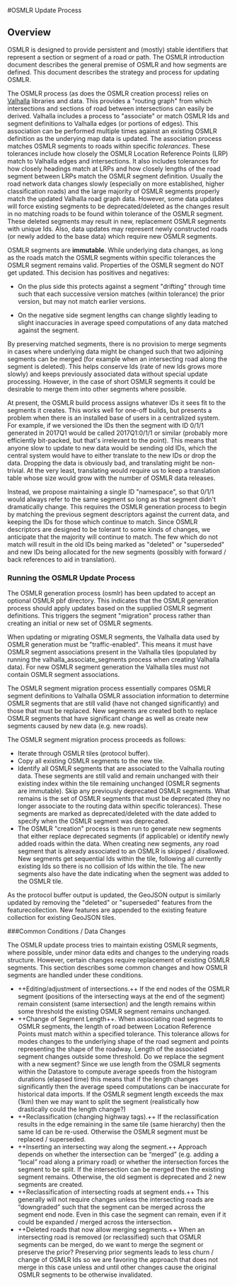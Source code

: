 #OSMLR Update Process

## Overview

OSMLR is designed to provide persistent and (mostly) stable identifiers that represent a section or segment of a road or path. The OSMLR introduction document describes the general premise of OSMLR and how segments are defined. This document describes the strategy and process for updating OSMLR.

The OSMLR process (as does the OSMLR creation process) relies on [Valhalla](https://github.com/valhalla) libraries and data. This provides a "routing graph" from which intersections and sections of road between intersections can easily be derived. Valhalla includes a process to "associate" or match OSMLR Ids and segment definitions to Valhalla edges (or portions of edges). This association can be performed multiple times against an existing OSMLR definition as the underying map data is updated. The association process matches OSMLR segments to roads within specific *tolerances*. These tolerances include how closely the OSMLR Location Reference Points (LRP) match to Valhalla edges and intersections. It also includes tolerances for how closely headings match at LRPs and how closely lengths of the road segment between LRPs match the OSMLR segment definition. Usually the road network data changes slowly (especially on more established, higher classification roads) and the large majority of OSMLR segments properly match the updated Valhalla road graph data. However, some data updates will force existing segments to be deprecated/deleted as the changes result in no matching roads to be found within tolerance of the OSMLR segment. These deleted segments may result in new, replacement OSMLR segments with unique Ids. Also, data updates may represent newly constructed roads (or newly added to the base data) which require new OSMLR segments.

OSMLR segments are **immutable**. While underlying data changes, as long as the roads match the OSMLR segments within specific tolerances the OSMLR segment remains valid. Properties of the OSMLR segment do NOT get updated. This decision has positives and negatives:

* On the plus side this protects against a segment "drifting" through time such that each successive version matches (within tolerance) the prior version, but may not match earlier versions.

* On the negative side segment lengths can change slightly leading to slight inaccuracies in average speed computations of any data matched against the segment.

By preserving matched segments, there is no provision to merge segments in cases where underlying data might be changed such that two adjoining segments can be merged (for example when an intersecting road along the segment is deleted). This helps conserve Ids (rate of new Ids grows more slowly) and keeps previously associated data without special update processing. However, in the case of short OSMLR segments it could be desirable to merge them into other segments where possible.

At present, the OSMLR build process assigns whatever IDs it sees fit to the segments it creates. This works well for one-off builds, but presents a problem when there is an installed base of users in a centralized system. For example, if we versioned the IDs then the segment with ID 0/1/1 generated in 2017Q1 would be called 2017Q1:0/1/1 or similar (probably more efficiently bit-packed, but that's irrelevant to the point). This means that anyone slow to update to new data would be sending old IDs, which the central system would have to either translate to the new IDs or drop the data. Dropping the data is obviously bad, and translating might be non-trivial. At the very least, translating would require us to keep a translation table whose size would grow with the number of OSMLR data releases.

Instead, we propose maintaining a single ID "namespace", so that 0/1/1 would always refer to the same segment so long as that segment didn't dramatically change. This requires the OSMLR generation process to begin by matching the previous segment descriptors against the current data, and keeping the IDs for those which continue to match. Since OSMLR descriptors are designed to be tolerant to some kinds of changes, we anticipate that the majority will continue to match. The few which do not match will result in the old IDs being marked as "deleted" or "superseded" and new IDs being allocated for the new segments (possibly with forward / back references to aid in translation).

### Running the OSMLR Update Process

The OSMLR generation process (osmlr) has been updated to accept an optional OSMLR pbf directory. This indicates that the OSMLR generation process should apply updates based on the supplied OSMLR segment definitions. This triggers the segment "migration" process rather than creating an initial or new set of OSMLR segments.

When updating or migrating OSMLR segments, the Valhalla data used by OSMLR generation must be "traffic-enabled". This means it must have OSMLR segment associations present in the Valhalla tiles (populated by running the valhalla_associate_segments process when creating Valhalla data). For new OSMLR segment generation the Valhalla tiles must not contain OSMLR segment associations.

The OSMLR segment migration process essentially compares OSMLR segment definitions to Valhalla OSMLR association information to determine OSMLR segments that are still valid (have not changed significantly) and those that must be replaced. New segments are created both to replace OSMLR segments that have significant change as well as create new segments caused by new data (e.g. new roads).

The OSMLR segment migration process proceeds as follows:

* Iterate through OSMLR tiles (protocol buffer).
* Copy all existing OSMLR segments to the new tile.
* Identify all OSMLR segments that are associated to the Valhalla routing data. These segments are still valid and remain unchanged with their existing index within the tile remaining unchanged (OSMLR segments are immutable). Skip any previously deprecated OSMLR segments. What remains is the set of OSMLR segments that must be deprecated (they no longer associate to the routing data within specific tolerances). These segments are marked as deprecated/deleted with the date added to specify when the OSMLR segment was deprecated.
* The OSMLR "creation" process is then run to generate new segments that either replace deprecated segments (if applicable) or identify newly added roads within the data. When creating new segments, any road segment that is already associated to an OSMLR is skipped / disallowed. New segments get sequential Ids within the tile, following all currently existing Ids so there is no collision of Ids within the tile. The new segments also have the date indicating when the segment was added to the OSMLR tile.

As the protocol buffer output is updated, the GeoJSON output is similarly updated by removing the "deleted" or "superseded" features from the featurecollection. New features are appended to the existing feature collection for existing GeoJSON tiles.

###Common Conditions / Data Changes

The OSMLR update process tries to maintain existing OSMLR segments, where possible, under minor data edits and changes to the underying roads structure. However, certain changes require replacement of existing OSMLR segments. This section describes some common changes and how OSMLR segments are handled under these conditions.

* ++Editing/adjustment of intersections.++ If the end nodes of the OSMLR segment (positions of the intersecting ways at the end of the segment) remain consistent (same intersection) and the length remains within some threshold the existing OSMLR segment remains unchanged.
* ++Change of Segment Length++. When associating road segments to OSMLR segments, the length of road between Location Reference Points must match within a specified tolerance. This tolerance allows for modes changes to the underlying shape of the road segment and points representing the shape of the roadway. Length of the associated segment changes outside some threshold. Do we replace the segment with a new segment? Since we use length from the OSMLR segments within the Datastore to compute average speeds from the histogram durations (elapsed time) this means that if the length changes significantly then the average speed computations can be inaccurate for historical data imports. If the OSMLR segment length exceeds the max (1km) then we may want to split the segment (realistically how drastically could the length change?)
* ++Reclassification (changing highway tags).++ If the reclassification results in the edge remaining in the same tile (same hierarchy) then the same Id can be re-used. Otherwise the OSMLR segment must be replaced / superseded.
* ++Inserting an intersecting way along the segment.++ Approach depends on whether the intersection can be “merged” (e.g. adding a “local” road along a primary road) or whether the intersection forces the segment to be split. If the intersection can be merged then the existing segment remains. Otherwise, the old segment is deprecated and 2 new segments are created. 
* ++Reclassification of intersecting roads at segment ends.++   This generally will not require changes unless the intersecting roads are “downgraded” such that the segment can be merged across the segment end node.  Even in this case the segment can remain, even if it could be expanded / merged across the intersection. 
* ++Deleted roads that now allow merging segments.++ When an intersecting road is removed (or reclassified) such that OSMLR segments can be merged, do we want to merge the segment or preserve the prior? Preserving prior segments leads to less churn / change of OSMLR Ids so we are favoring the approach that does not merge in this case unless and until other changes cause the original OSMLR segments to be otherwise invalidated.


